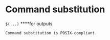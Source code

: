 # Command substitution

`$(...)` ****for outputs

~~~admonish success title="POSIX-compliance"
Command substitution is POSIX-compliant.
~~~
